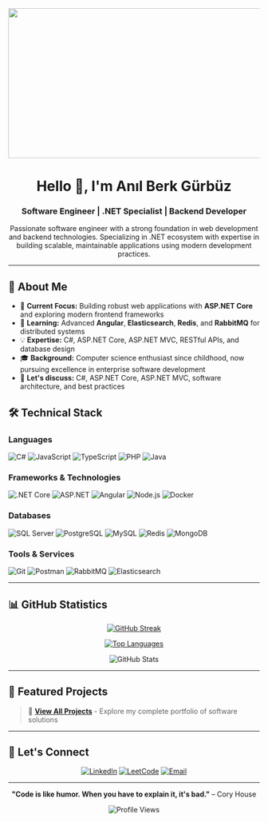 <div align="center">
  <img src="https://media.giphy.com/media/dWesBcTLavkZuG35MI/giphy.gif" width="600" height="300"/>
</div>

<h1 align="center">Hello 👋, I'm Anıl Berk Gürbüz</h1>
<h3 align="center">Software Engineer | .NET Specialist | Backend Developer</h3>

<p align="center">
  Passionate software engineer with a strong foundation in web development and backend technologies. Specializing in .NET ecosystem with expertise in building scalable, maintainable applications using modern development practices.
</p>

---

## 🎯 About Me

- 🔭 **Current Focus:** Building robust web applications with **ASP.NET Core** and exploring modern frontend frameworks
- 🌱 **Learning:** Advanced **Angular**, **Elasticsearch**, **Redis**, and **RabbitMQ** for distributed systems
- 💡 **Expertise:** C#, ASP.NET Core, ASP.NET MVC, RESTful APIs, and database design
- 🎓 **Background:** Computer science enthusiast since childhood, now pursuing excellence in enterprise software development
- 💬 **Let's discuss:** C#, ASP.NET Core, ASP.NET MVC, software architecture, and best practices

## 🛠️ Technical Stack

### Languages
![C#](https://img.shields.io/badge/C%23-239120?style=for-the-badge&logo=c-sharp&logoColor=white)
![JavaScript](https://img.shields.io/badge/JavaScript-F7DF1E?style=for-the-badge&logo=javascript&logoColor=black)
![TypeScript](https://img.shields.io/badge/TypeScript-007ACC?style=for-the-badge&logo=typescript&logoColor=white)
![PHP](https://img.shields.io/badge/PHP-777BB4?style=for-the-badge&logo=php&logoColor=white)
![Java](https://img.shields.io/badge/Java-ED8B00?style=for-the-badge&logo=openjdk&logoColor=white)

### Frameworks & Technologies
![.NET Core](https://img.shields.io/badge/.NET_Core-5C2D91?style=for-the-badge&logo=.net&logoColor=white)
![ASP.NET](https://img.shields.io/badge/ASP.NET-5C2D91?style=for-the-badge&logo=.net&logoColor=white)
![Angular](https://img.shields.io/badge/Angular-DD0031?style=for-the-badge&logo=angular&logoColor=white)
![Node.js](https://img.shields.io/badge/Node.js-43853D?style=for-the-badge&logo=node.js&logoColor=white)
![Docker](https://img.shields.io/badge/Docker-2496ED?style=for-the-badge&logo=docker&logoColor=white)

### Databases
![SQL Server](https://img.shields.io/badge/Microsoft_SQL_Server-CC2927?style=for-the-badge&logo=microsoft-sql-server&logoColor=white)
![PostgreSQL](https://img.shields.io/badge/PostgreSQL-316192?style=for-the-badge&logo=postgresql&logoColor=white)
![MySQL](https://img.shields.io/badge/MySQL-00000F?style=for-the-badge&logo=mysql&logoColor=white)
![Redis](https://img.shields.io/badge/Redis-DC382D?style=for-the-badge&logo=redis&logoColor=white)
![MongoDB](https://img.shields.io/badge/MongoDB-4EA94B?style=for-the-badge&logo=mongodb&logoColor=white)

### Tools & Services
![Git](https://img.shields.io/badge/Git-F05032?style=for-the-badge&logo=git&logoColor=white)
![Postman](https://img.shields.io/badge/Postman-FF6C37?style=for-the-badge&logo=postman&logoColor=white)
![RabbitMQ](https://img.shields.io/badge/RabbitMQ-FF6600?style=for-the-badge&logo=rabbitmq&logoColor=white)
![Elasticsearch](https://img.shields.io/badge/Elasticsearch-005571?style=for-the-badge&logo=elasticsearch&logoColor=white)

---

## 📊 GitHub Statistics

<div align="center">
  
  [![GitHub Streak](https://streak-stats.demolab.com?user=abrkgrbz&theme=dark&date_format=j%20M%5B%20Y%5D)](https://git.io/streak-stats)
  
  [![Top Languages](https://github-readme-stats.vercel.app/api/top-langs/?username=abrkgrbz&layout=compact&theme=dark)](https://github.com/anuraghazra/github-readme-stats)
  
  ![GitHub Stats](https://github-readme-stats.vercel.app/api?username=abrkgrbz&show_icons=true&theme=dark)

</div>

---

## 🚀 Featured Projects
 
> 📂 **[View All Projects](https://github.com/abrkgrbz?tab=repositories)** - Explore my complete portfolio of software solutions

---

## 🤝 Let's Connect

<div align="center">

[![LinkedIn](https://img.shields.io/badge/LinkedIn-0077B5?style=for-the-badge&logo=linkedin&logoColor=white)](https://www.linkedin.com/in/anıl-berk-gürbüz-352939106/)
[![LeetCode](https://img.shields.io/badge/LeetCode-000000?style=for-the-badge&logo=LeetCode&logoColor=d16c06)](https://leetcode.com/berkgrbzsofteng/)
[![Email](https://img.shields.io/badge/Email-D14836?style=for-the-badge&logo=gmail&logoColor=white)](mailto:anilberk1997@hotmail.com)

</div>

---

<div align="center">
  
  **"Code is like humor. When you have to explain it, it's bad."** – Cory House
  
  ![Profile Views](https://komarev.com/ghpvc/?username=abrkgrbz&color=brightgreen&style=for-the-badge)

</div>
